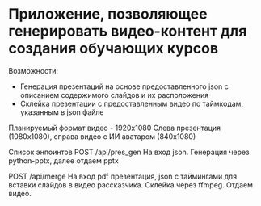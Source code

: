 # Приложение, позволяющее генерировать видео-контент для создания обучающих курсов

Возможности:
- Генерация презентаций на основе предоставленного json с описанием содержимого слайдов и их расположения
- Склейка презентации с предоставленным видео по таймкодам, указанным в json файле

Планируемый формат видео - 1920x1080
Слева презентация (1080х1080), справа видео с ИИ аватаром (840х1080)

Список энпоинтов
POST /api/pres_gen
На вход json. Генерация через python-pptx, далее отдаем pptx

POST /api/merge
На вход pdf презентация, json с таймингами для вставки слайдов в видео рассказчика. 
Склейка через ffmpeg. Отдаем видео.
